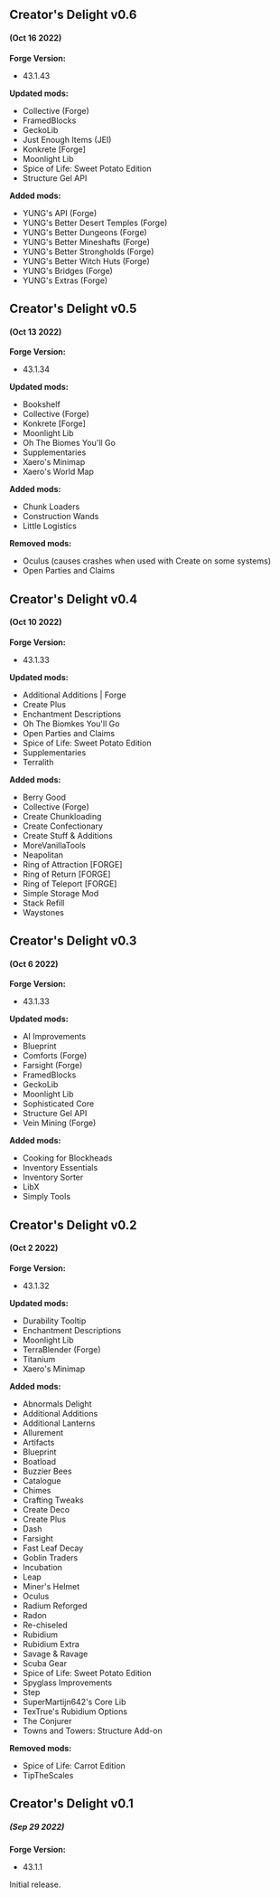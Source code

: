 ## Creator's Delight v0.6

#### (Oct 16 2022)

**Forge Version:**
* 43.1.43

**Updated mods:**
* Collective (Forge)
* FramedBlocks
* GeckoLib
* Just Enough Items (JEI)
* Konkrete [Forge]
* Moonlight Lib
* Spice of Life: Sweet Potato Edition
* Structure Gel API

**Added mods:**
* YUNG's API (Forge)
* YUNG's Better Desert Temples (Forge)
* YUNG's Better Dungeons (Forge)
* YUNG's Better Mineshafts (Forge)
* YUNG's Better Strongholds (Forge)
* YUNG's Better Witch Huts (Forge)
* YUNG's Bridges (Forge)
* YUNG's Extras (Forge)

## Creator's Delight v0.5

#### (Oct 13 2022)

**Forge Version:**
* 43.1.34

**Updated mods:**
* Bookshelf
* Collective (Forge)
* Konkrete [Forge]
* Moonlight Lib
* Oh The Biomes You'll Go
* Supplementaries
* Xaero's Minimap
* Xaero's World Map

**Added mods:**
* Chunk Loaders
* Construction Wands
* Little Logistics

**Removed mods:**
* Oculus (causes crashes when used with Create on some systems)
* Open Parties and Claims

## Creator's Delight v0.4

#### (Oct 10 2022)

**Forge Version:**
* 43.1.33

**Updated mods:**
* Additional Additions | Forge
* Create Plus
* Enchantment Descriptions
* Oh The Biomkes You'll Go
* Open Parties and Claims
* Spice of Life: Sweet Potato Edition
* Supplementaries
* Terralith

**Added mods:**
* Berry Good
* Collective (Forge)
* Create Chunkloading
* Create Confectionary
* Create Stuff & Additions
* MoreVanillaTools
* Neapolitan
* Ring of Attraction [FORGE]
* Ring of Return [FORGE]
* Ring of Teleport [FORGE]
* Simple Storage Mod
* Stack Refill
* Waystones

## Creator's Delight v0.3

#### (Oct 6 2022)

**Forge Version:**
* 43.1.33

**Updated mods:**
* AI Improvements
* Blueprint
* Comforts (Forge)
* Farsight (Forge)
* FramedBlocks
* GeckoLib
* Moonlight Lib
* Sophisticated Core
* Structure Gel API
* Vein Mining (Forge)

**Added mods:**
* Cooking for Blockheads
* Inventory Essentials
* Inventory Sorter
* LibX
* Simply Tools

## Creator's Delight v0.2

#### (Oct 2 2022)

**Forge Version:**
* 43.1.32

**Updated mods:**
* Durability Tooltip
* Enchantment Descriptions
* Moonlight Lib
* TerraBlender (Forge)
* Titanium
* Xaero's Minimap

**Added mods:**
* Abnormals Delight
* Additional Additions
* Additional Lanterns
* Allurement
* Artifacts
* Blueprint
* Boatload
* Buzzier Bees
* Catalogue
* Chimes
* Crafting Tweaks
* Create Deco
* Create Plus
* Dash
* Farsight
* Fast Leaf Decay
* Goblin Traders
* Incubation
* Leap
* Miner's Helmet
* Oculus
* Radium Reforged
* Radon
* Re-chiseled
* Rubidium
* Rubidium Extra
* Savage & Ravage
* Scuba Gear
* Spice of Life: Sweet Potato Edition
* Spyglass Improvements
* Step
* SuperMartijn642's Core Lib
* TexTrue's Rubidium Options
* The Conjurer
* Towns and Towers: Structure Add-on

**Removed mods:**
* Spice of Life: Carrot Edition
* TipTheScales

## Creator's Delight v0.1

##### (Sep 29 2022)

**Forge Version:**
* 43.1.1

Initial release.